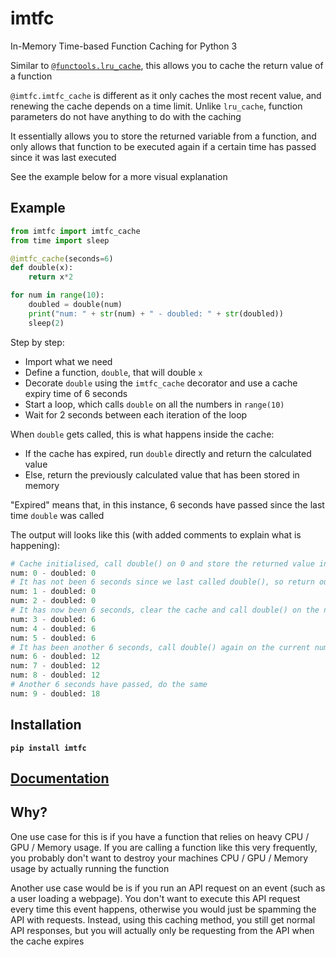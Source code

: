 # imtfc

In-Memory Time-based Function Caching for Python 3

Similar to [`@functools.lru_cache`](https://docs.python.org/3/library/functools.html#functools.lru_cache), this allows you to cache the return value of a function

`@imtfc.imtfc_cache` is different as it only caches the most recent value, and renewing the cache depends on a time limit. Unlike `lru_cache`, function parameters do not have anything to do with the caching

It essentially allows you to store the returned variable from a function, and only allows that function to be executed again if a certain time has passed since it was last executed

See the example below for a more visual explanation

## Example

```python
from imtfc import imtfc_cache
from time import sleep

@imtfc_cache(seconds=6)
def double(x):
    return x*2

for num in range(10):
    doubled = double(num)
    print("num: " + str(num) + " - doubled: " + str(doubled))
    sleep(2)
```

Step by step:

- Import what we need
- Define a function, `double`, that will double `x`
- Decorate `double` using the `imtfc_cache` decorator and use a cache expiry time of 6 seconds
- Start a loop, which calls `double` on all the numbers in `range(10)`
- Wait for 2 seconds between each iteration of the loop

When `double` gets called, this is what happens inside the cache:

- If the cache has expired, run `double` directly and return the calculated value
- Else, return the previously calculated value that has been stored in memory

"Expired" means that, in this instance, 6 seconds have passed since the last time `double` was called

The output will looks like this (with added comments to explain what is happening):

```python
# Cache initialised, call double() on 0 and store the returned value in memory
num: 0 - doubled: 0
# It has not been 6 seconds since we last called double(), so return our last calculated value from memory
num: 1 - doubled: 0
num: 2 - doubled: 0
# It has now been 6 seconds, clear the cache and call double() on the new number, save this in memory
num: 3 - doubled: 6
num: 4 - doubled: 6
num: 5 - doubled: 6
# It has been another 6 seconds, call double() again on the current number and store the new value
num: 6 - doubled: 12
num: 7 - doubled: 12
num: 8 - doubled: 12
# Another 6 seconds have passed, do the same
num: 9 - doubled: 18
```

## Installation

**`pip install imtfc`**

## [Documentation](https://github.com/psidex/imtfc/blob/master/docs/README.md)

## Why?

One use case for this is if you have a function that relies on heavy CPU / GPU / Memory usage. If you are calling a function like this very frequently, you probably don't want to destroy your machines CPU / GPU / Memory usage by actually running the function

Another use case would be is if you run an API request on an event (such as a user loading a webpage). You don't want to execute this API request every time this event happens, otherwise you would just be spamming the API with requests. Instead, using this caching method, you still get normal API responses, but you will actually only be requesting from the API when the cache expires
